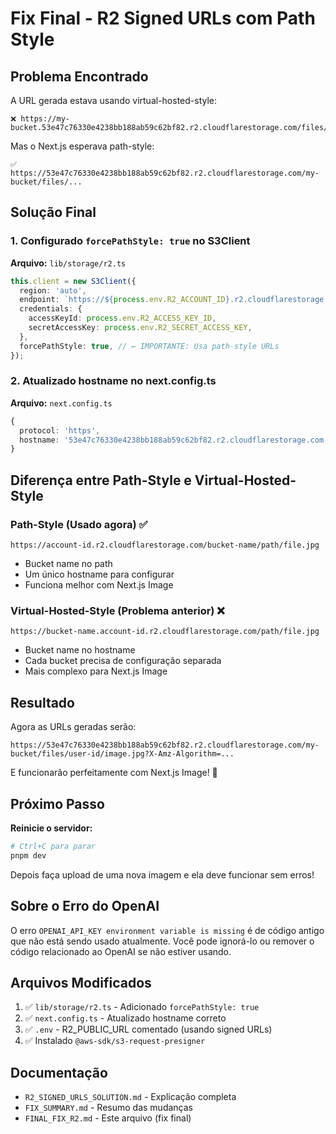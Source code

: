 # Fix Final - R2 Signed URLs com Path Style

## Problema Encontrado
A URL gerada estava usando virtual-hosted-style:
```
❌ https://my-bucket.53e47c76330e4238bb188ab59c62bf82.r2.cloudflarestorage.com/files/...
```

Mas o Next.js esperava path-style:
```
✅ https://53e47c76330e4238bb188ab59c62bf82.r2.cloudflarestorage.com/my-bucket/files/...
```

## Solução Final

### 1. Configurado `forcePathStyle: true` no S3Client

**Arquivo:** `lib/storage/r2.ts`

```typescript
this.client = new S3Client({
  region: 'auto',
  endpoint: `https://${process.env.R2_ACCOUNT_ID}.r2.cloudflarestorage.com`,
  credentials: {
    accessKeyId: process.env.R2_ACCESS_KEY_ID,
    secretAccessKey: process.env.R2_SECRET_ACCESS_KEY,
  },
  forcePathStyle: true, // ← IMPORTANTE: Usa path-style URLs
});
```

### 2. Atualizado hostname no next.config.ts

**Arquivo:** `next.config.ts`

```typescript
{
  protocol: 'https',
  hostname: '53e47c76330e4238bb188ab59c62bf82.r2.cloudflarestorage.com',
}
```

## Diferença entre Path-Style e Virtual-Hosted-Style

### Path-Style (Usado agora) ✅
```
https://account-id.r2.cloudflarestorage.com/bucket-name/path/file.jpg
```
- Bucket name no path
- Um único hostname para configurar
- Funciona melhor com Next.js Image

### Virtual-Hosted-Style (Problema anterior) ❌
```
https://bucket-name.account-id.r2.cloudflarestorage.com/path/file.jpg
```
- Bucket name no hostname
- Cada bucket precisa de configuração separada
- Mais complexo para Next.js Image

## Resultado

Agora as URLs geradas serão:
```
https://53e47c76330e4238bb188ab59c62bf82.r2.cloudflarestorage.com/my-bucket/files/user-id/image.jpg?X-Amz-Algorithm=...
```

E funcionarão perfeitamente com Next.js Image! 🎉

## Próximo Passo

**Reinicie o servidor:**
```bash
# Ctrl+C para parar
pnpm dev
```

Depois faça upload de uma nova imagem e ela deve funcionar sem erros!

## Sobre o Erro do OpenAI

O erro `OPENAI_API_KEY environment variable is missing` é de código antigo que não está sendo usado atualmente. Você pode ignorá-lo ou remover o código relacionado ao OpenAI se não estiver usando.

## Arquivos Modificados

1. ✅ `lib/storage/r2.ts` - Adicionado `forcePathStyle: true`
2. ✅ `next.config.ts` - Atualizado hostname correto
3. ✅ `.env` - R2_PUBLIC_URL comentado (usando signed URLs)
4. ✅ Instalado `@aws-sdk/s3-request-presigner`

## Documentação

- `R2_SIGNED_URLS_SOLUTION.md` - Explicação completa
- `FIX_SUMMARY.md` - Resumo das mudanças
- `FINAL_FIX_R2.md` - Este arquivo (fix final)
